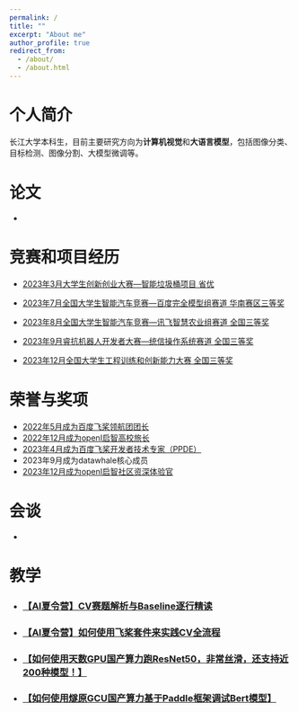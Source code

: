```yaml
---
permalink: /
title: ""
excerpt: "About me"
author_profile: true
redirect_from: 
  - /about/
  - /about.html
---
```


# 个人简介

长江大学本科生，目前主要研究方向为**计算机视觉**和**大语言模型**，包括图像分类、目标检测、图像分割、大模型微调等。



# 论文

* 



# 竞赛和项目经历

- [2023年3月大学生创新创业大赛—智能垃圾桶项目 省优](https://s2.loli.net/2024/01/21/BCvh1olOny8DFaK.png)

- [2023年7月全国大学生智能汽车竞赛—百度完全模型组赛道 华南赛区三等奖](https://s2.loli.net/2024/01/21/szoYOZ3K7ivXbjQ.jpg)

- [2023年8月全国大学生智能汽车竞赛—讯飞智慧农业组赛道 全国三等奖](https://s2.loli.net/2024/01/21/8znYAHlmLrCdfTU.png)

- [2023年9月睿抗机器人开发者大赛—统信操作系统赛道 全国三等奖](https://s2.loli.net/2024/01/21/EdDHnv2wsFcWBmj.png)

- [2023年12月全国大学生工程训练和创新能力大赛 全国三等奖](https://s2.loli.net/2024/01/25/WECQT5rsibkgdxG.jpg)

  

# 荣誉与奖项

- [2022年5月成为百度飞桨领航团团长]()
- [2022年12月成为openI启智高校旅长](https://mp.weixin.qq.com/s/kYjjAtF7eTi3MNmCqCzfyg)
- [2023年4月成为百度飞桨开发者技术专家（PPDE）](https://s2.loli.net/2024/01/21/VLTDRZYXkfFw7SK.jpg)
- 2023年9月成为datawhale核心成员
- [2023年12月成为openI启智社区资深体验官](https://openi.org.cn/index.php?m=content&c=index&a=lists&catid=220)



# 会谈

- 



# 教学

* ### [【AI夏令营】CV赛题解析与Baseline逐行精读](https://www.bilibili.com/video/BV1pm4y1L7H4/?share_source=copy_web&vd_source=493ab3e4a75cb0cad442663e7fbe178b)

- ### [【AI夏令营】如何使用飞桨套件来实践CV全流程](https://www.bilibili.com/video/BV1ku411G7M9/?share_source=copy_web&vd_source=493ab3e4a75cb0cad442663e7fbe178b)

- ### [【如何使用天数GPU国产算力跑ResNet50，非常丝滑，还支持近200种模型！】](https://www.bilibili.com/video/BV1pm411977G/?share_source=copy_web&vd_source=493ab3e4a75cb0cad442663e7fbe178b)

- ### [【如何使用燧原GCU国产算力基于Paddle框架调试Bert模型】](https://www.bilibili.com/video/BV1yv421k7im/?share_source=copy_web&vd_source=493ab3e4a75cb0cad442663e7fbe178b)

